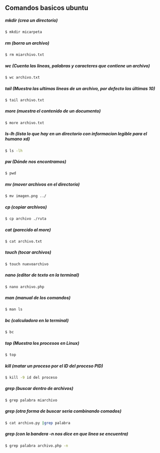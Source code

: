 Comandos basicos ubuntu
-----------------------

##### mkdir (crea un directorio)
```bash
$ mkdir micarpeta
```
##### rm (borra un archivo)
```bash
$ rm miarchivo.txt
```
##### wc (Cuenta las lineas, palabras y caracteres que contiene un archivo)
```bash
$ wc archivo.txt
```

##### tail (Muestra las ultimas lineas de un archivo, por defecto las últimas 10)
```bash
$ tail archivo.txt
```

##### more (muestra el contenido de un documento)
```bash
$ more archivo.txt
```

##### ls-lh (lista lo que hay en un directorio con informacion legible para el humano xd)

```bash
$ ls -lh
```
##### pw (Dónde nos encontramos)
```bash
$ pwd
```

##### mv (mover archivos en el directorio)
```bash
$ mv imagen.png ../
```

##### cp (copiar archivos)
```bash
$ cp archivo ./ruta
```
##### cat (parecido al more)
```bash
$ cat archivo.txt
```

##### touch (tocar archivos)
```bash
$ touch nuevoarchivo
```

##### nano (editor de texto en la terminal)
```bash
$ nano archivo.php
```

##### man (manual de los comandos)
```bash
$ man ls
```

##### bc (calculadora en la terminal)
```bash
$ bc
```
##### top (Muestra los procesos en Linux)
```bash
$ top
```
##### kill (matar un proceso por el ID del proceso PID)
```bash
$ kill -9 id del proceso
```
##### grep (buscar dentro de archivos)
```bash
$ grep palabra miarchivo
```
##### grep (otra forma de buscar seria combinando comados)
```bash
$ cat archivo.py |grep palabra 
```
##### grep (con la bandera -n nos dice en que linea se encuentra)
```bash
$ grep palabra archivo.php -n
```
#### 
